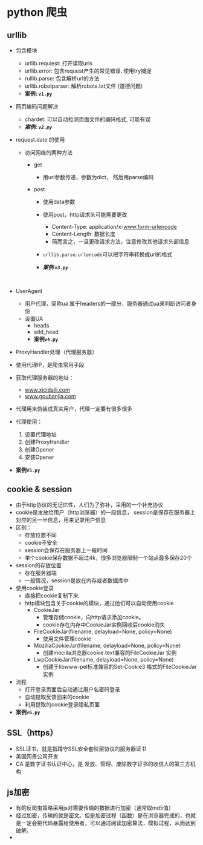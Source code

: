 # python 爬虫

## urllib

- 包含模块
    - urllib.requiest: 打开读取urls
    - urllib.error: 包含request产生的常见错误. 使用try捕捉
    - rullib.parse: 包含解析url的方法
    - urllib.robotparser: 解析robots.txt文件  (道德问题)
    - **案例: `v1.py`**

- 网页编码问题解决
    - chardet: 可以自动检测页面文件的编码格式, 可能有误
    - ***案例: `v2.py`***
    
- request.date 的使用

    - 访问网络的两种方法

        - get

            - 用url参数传递，参数为dict， 然后用parse编码

        - post

            - 使用data参数

            - 使用post，http请求头可能需要更改
              - Content-Type: application/x-www.form-urlencode
              - Content-Length: 数据长度
              - 简而言之，一旦更改请求方法，注意修改其他请求头部信息
            - `urllib.parse.urlencode`可以把字符串转换成url的格式
            - ***案例 `v3.py`***

            ​	

- UserAgent

    - 用户代理，简称ua   属于headers的一部分，服务器通过ua来判断访问者身份
    - 设置UA
        - heads
        - add_head
        - **案例`v4.py`**



-  ProxyHandler处理（代理服务器）
  - 使用代理IP，是爬虫常用手段
  - 获取代理服务器的地址：
    - www.xicidaili.com
    - www.goubanjia.com
  - 代理用来伪装成真实用户，代理一定要有很多很多
  - 代理使用：
    1. 设置代理地址
    2. 创建ProxyHandler
    3. 创建Opener
    4. 安装Opener
  - **案例`V5.py`**



## cookie & session

- 由于http协议的无记忆性，人们为了弥补，采用的一个补充协议
- cookie是发放给用户（http浏览器）的一段信息， session是保存在服务器上对应的另一半信息，用来记录用户信息
- 区别：
  - 存放位置不同
  - cookie不安全
  - session会保存在服务器上一段时间
  - 单个cookie保存数据不超过4k，很多浏览器限制一个站点最多保存20个
- session的存放位置
  - 存在服务器端
  - 一般情况，session是放在内存或者数据库中
- 使用cookie登录
  - 直接把cookie复制下来
  - http模块包含关于cookie的模块，通过他们可以自动使用cookie
    - CookieJar
      - 管理存储cookie，向http请求添加cookie。
      - cookie存在内存中CookieJar实例回收后cookie消失
    - FileCookieJar(filename, delayload=None, policy=None)
      - 使用文件管理cookie
    - MozillaCookieJar(filename, delayload=None, policy=None)
      - 创建mocilla浏览器cookie.text兼容的FileCookieJar 实例
    - LwpCookieJar(filename, delayload=None, policy=None)
      - 创建于libwww-pel标准兼容的Set-Cookie3 格式的FileCookieJar实例
- 流程
  - 打开登录页面后自动通过用户名密码登录
  - 自动提取反馈回来的cookie
  - 利用提取的cookie登录隐私页面
- **案例`v6.py`**



## SSL（https）

- SSL证书，就是指蹲守SSL安全套阶层协议的服务器证书
- 美国网景公司开发
- CA 是数字证书认证中心，是 发放、管理、废除数字证书的收信人的第三方机构





## js加密

- 有的反爬虫策略采用js对需要传输的数据进行加密（通常取md5值）
- 经过加密，传输的就是密文。但是加密过程（函数）是在浏览器完成的，也就是一定会把代码暴露给使用者，可以通过阅读加密算法，模拟过程，从而达到破解。
- 